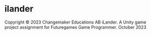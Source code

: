 # ilander
Copyright © 2023 Changemaker Educations AB
iLander. A Unity game project assignment for Futuregames Game Programmer. October 2023 
